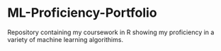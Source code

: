 # ML-Proficiency-Portfolio
Repository containing my coursework in R showing my proficiency in a variety of machine learning algorithims.
